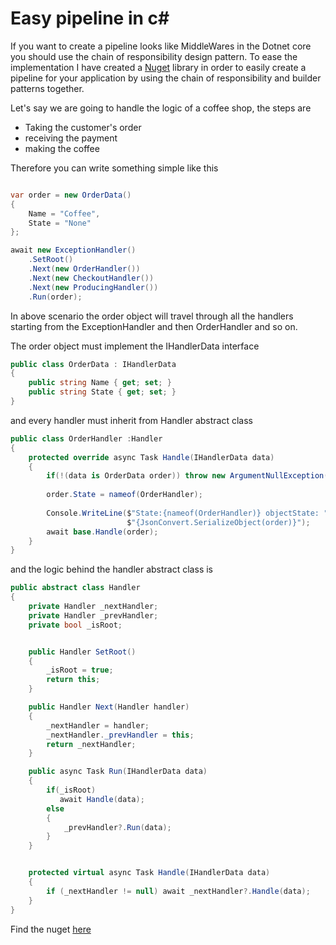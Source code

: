 # Easy pipeline in c#
If you want to create a pipeline looks like MiddleWares in the Dotnet core you should use the chain of responsibility design pattern. To ease the implementation I have created a [Nuget](https://www.nuget.org/packages/EasyPipeLine) library in order to easily create a pipeline for your application by using the chain of responsibility and builder patterns together.

Let's say we are going to handle the logic of a coffee shop, the steps are 
* Taking the customer's order 
* receiving the payment 
* making the coffee 

Therefore you can write something simple like this 

```c#

var order = new OrderData()
{
    Name = "Coffee",
    State = "None"
};

await new ExceptionHandler()
    .SetRoot()
    .Next(new OrderHandler())
    .Next(new CheckoutHandler())
    .Next(new ProducingHandler())
    .Run(order);
```

In above scenario the order object will travel through all the handlers starting from the ExceptionHandler and then OrderHandler and so on.

The order object must implement the IHandlerData interface 
```c#
public class OrderData : IHandlerData
{
    public string Name { get; set; }
    public string State { get; set; }
}
```
and every handler must inherit from Handler abstract class
```c#
public class OrderHandler :Handler
{
    protected override async Task Handle(IHandlerData data)
    {
        if(!(data is OrderData order)) throw new ArgumentNullException();
        
        order.State = nameof(OrderHandler);
        
        Console.WriteLine($"State:{nameof(OrderHandler)} objectState: " +
                          $"{JsonConvert.SerializeObject(order)}");
        await base.Handle(order);
    }
}
```

and the logic behind the handler abstract class is 
```c#
public abstract class Handler
{
    private Handler _nextHandler;
    private Handler _prevHandler;
    private bool _isRoot;


    public Handler SetRoot()
    {
        _isRoot = true;
        return this;
    }

    public Handler Next(Handler handler)
    {
        _nextHandler = handler;
        _nextHandler._prevHandler = this;
        return _nextHandler;
    }

    public async Task Run(IHandlerData data)
    {
        if(_isRoot)
           await Handle(data);
        else
        {
            _prevHandler?.Run(data);
        }
    }


    protected virtual async Task Handle(IHandlerData data)
    {
        if (_nextHandler != null) await _nextHandler?.Handle(data);
    }
}
```

Find the nuget [here](https://www.nuget.org/packages/EasyPipeLine)
